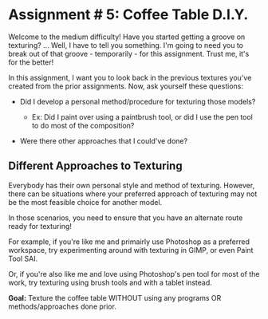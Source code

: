 # Assignment # 5: Coffee Table D.I.Y.

Welcome to the medium difficulty! Have you started getting a groove on texturing? ... Well, I have to tell you something. I'm going to need you to break out of that groove - temporarily - for this assignment. Trust me, it's for the better!

In this assignment, I want you to look back in the previous textures you've created from the prior assignments. Now, ask yourself these questions:

- Did I develop a personal method/procedure for texturing those models?
    - Ex: Did I paint over using a paintbrush tool, or did I use the pen tool to do most of the composition?
    
- Were there other approaches that I could've done?

## Different Approaches to Texturing

Everybody has their own personal style and method of texturing. However, there can be situations where your preferred approach of texturing may not be the most feasible choice for another model.

In those scenarios, you need to ensure that you have an alternate route ready for texturing!

For example, if you're like me and primairly use Photoshop as a preferred workspace, try experimenting around with texturing in GIMP, or even Paint Tool SAI.

Or, if you're also like me and love using Photoshop's pen tool for most of the work, try texturing using brush tools and with a tablet instead. 

**Goal:** Texture the coffee table WITHOUT using any programs OR methods/approaches done prior.
